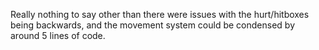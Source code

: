 Really nothing to say other than there were issues with the hurt/hitboxes being backwards, and the movement system could be condensed by around 5 lines of code.
